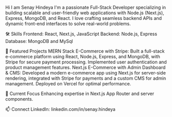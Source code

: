 Hi I am Senay Hindeya
I'm a passionate Full-Stack Developer specializing in building scalable and user-friendly web applications
with Node.js (Next.js), Express, MongoDB, and React. I love crafting seamless backend APIs and dynamic 
front-end interfaces to solve real-world problems.

🛠️ Skills
Frontend: React, Next.js, JavaScript
Backend: Node.js, Express
Database: MongoDB and MySql

📂 Featured Projects
MERN Stack E-Commerce with Stripe: Built a full-stack e-commerce platform using React, Node.js, Express, and MongoDB, with Stripe for secure payment processing. Implemented user authentication and product management features.
Next.js E-Commerce with Admin Dashboard & CMS: Developed a modern e-commerce app using Next.js for server-side rendering, integrated with Stripe for payments and a custom CMS for admin management. Deployed on Vercel for optimal performance.

🌟 Current Focus
Enhancing expertise in Next.js App Router and server components.

📫 Connect
LinkedIn: linkedin.com/in/senay.hindeya
